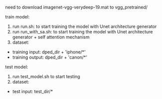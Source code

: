 need to download imagenet-vgg-verydeep-19.mat to vgg_pretrained/

train model:
1. run run.sh: to start training the model with Unet architecture generator
2. run run_with_sa.sh: to start training the model with Unet architecture generator + self attention mechanism
3. dataset: 
 - training input: dped_dir + 'iphone/*' 
 - training output: dped_dir + 'canon/*'

test model:
1. run test_model.sh to start testing
2. dataset:
 - test input: test_dir/*
